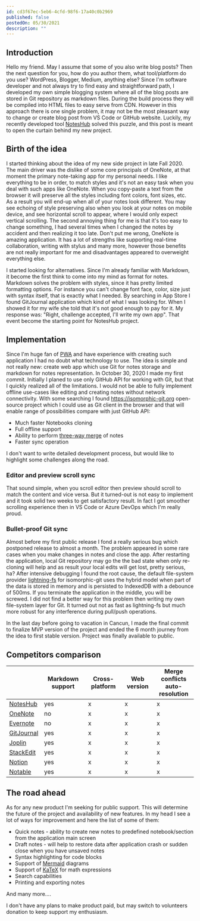 ```yaml
---
id: cd3f67ec-5eb6-4cfd-98f6-17a40c0b2969
published: false
postedOn: 05/30/2021
description: ""
---
```


## Introduction

Hello my friend. May I assume that some of you also write blog posts? Then the next question for you, how do you author them, what tool/platform do you use? WordPress, Blogger, Medium, anything else?
Since I'm software developer and not always try to find easy and straightforward path, I developed my own simple blogging system where all of the blog posts are stored in Git repository as markdown files. During the build process they will be compiled into HTML files to easy serve from CDN. However in this approach there is one single problem, it may not be the most pleasant way to change or create blog post from VS Code or GitHub website.
Luckily, my recently developed tool [NotesHub](https://noteshub.app) solved this puzzle, and this post is meant to open the curtain behind my new project.

## Birth of the idea

I started thinking about the idea of my new side project in late Fall 2020. The main driver was the dislike of some core principals of OneNote, at that moment the primary note-taking app for my personal needs.
I like everything to be in order, to match styles and it's not an easy task when you deal with such apps like OneNote. When you copy-paste a text from the browser it will preserve all the styles including font colors, font sizes, etc. As a result you will end-up when all of your notes look different. You may see echoing of style preserving also when you look at your notes on mobile device, and see horizontal scroll to appear, where I would only expect vertical scrolling. The second annoying thing for me is that it's too easy to change something, I had several times when I changed the notes by accident and then realizing it too late. Don't put me wrong, OneNote is amazing application. It has a lot of strengths like supporting real-time collaboration, writing with stylus and many more, however those benefits are not really important for me and disadvantages appeared to overweight everything else.

I started looking for alternatives. Since I'm already familiar with Markdown, it become the first think to come into my mind as format for notes. Markdown solves the problem with styles, since it has pretty limited formatting options. For instance you can't change font face, color, size just with syntax itself, that is exactly what I needed.
By searching in App Store I found GitJournal application which kind of what I was looking for. When I showed it for my wife she told that it's not good enough to pay for it. My response was: "Right, challenge accepted, I'll write my own app". That event become the starting point for NotesHub project.

## Implementation

Since I'm huge fan of [PWA](https://en.wikipedia.org/wiki/Progressive_web_application) and have experience with creating such application I had no doubt what technology to use. The idea is simple and not really new: create web app which use Git for notes storage and markdown for notes representation. In October 30, 2020 I made my first commit.
Initially I planed to use only GitHub API for working with Git, but that I quickly realized all of the limitations. I would not be able to fully implement offline use-cases like editing and creating notes without network connectivity. With some searching I found https://isomorphic-git.org open-source project which I could use as Git client in the browser and that will enable range of possibilities compare with just GitHub API:

* Much faster Notebooks cloning
* Full offline support
* Ability to perform [three-way merge](https://en.wikipedia.org/wiki/Merge_(version_control)) of notes
* Faster sync operation

I don't want to write detailed development process, but would like to highlight some challenges along the road.

### Editor and preview scroll sync
That sound simple, when you scroll editor then preview should scroll to match the content and vice versa.
But it turned-out is not easy to implement and it took solid two weeks to get satisfactory result. In fact I got smoother scrolling experience then in VS Code or Azure DevOps which I'm really proud.

### Bullet-proof Git sync
Almost before my first public release I fond a really serious bug which postponed release to almost a month. The problem appeared in some rare cases when you make changes in notes and close the app. After restarting the application, local Git repository may go the the bad state when only re-cloning will help and as result your local edits will get lost, pretty serious, ha? After intensive debugging I found the root cause, the default file-system provider [lightning-fs](https://github.com/isomorphic-git/lightning-fs) for isomorphic-git uses the hybrid model when part of the data is stored in memory and is persisted to IndexedDB with a debounce of 500ms. If you terminate the application in the middle, you will be screwed. I did not find a better way for this problem then writing my own file-system layer for Git. It turned out not as fast as lightning-fs but much more robust for any interference during pull/push operations.

In the last day before going to vacation in Cancun, I made the final commit to finalize MVP version of the project and ended the 6 month journey from the idea to first stable version. Project was finally available to public.

## Competitors comparison


| | Markdown support | Cross-platform | Web version | Merge conflicts<br>auto-resolution |
|--|--|--|--|--|
| [NotesHub](https://noteshub.app) | yes | x | x | x |
| [OneNote](https://onenote.com/) | no | x | x | x |
| [Evernote](https://evernote.com) | no | x | x | x |
| [GitJournal](https://gitjournal.io) | yes | x | x | x |
| [Joplin](https://joplinapp.org) | yes | x | x | x |
| [StackEdit](https://stackedit.io/) | yes | x | x | x |
| [Notion](https://www.notion.so) | yes | x | x | x |
| [Notable](https://notable.app) | yes | x | x | x |



## The road ahead
As for any new product I'm seeking for public support. This will determine the future of the project and availability of new features. In my head I see a lot of ways for improvement and here the list of some of them:

* Quick notes - ability to create new notes to predefined notebook/section from the application main screen
* Draft notes - will help to restore data after application crash or sudden close when you have unsaved notes
* Syntax highlighting for code blocks
* Support of [Mermaid](https://mermaid-js.github.io/mermaid) diagrams
* Support of [KaTeX](https://katex.org) for math expressions
* Search capabilities
* Printing and exporting notes

And many more....

I don't have any plans to make product paid, but may switch to volunteers donation to keep support my enthusiasm.